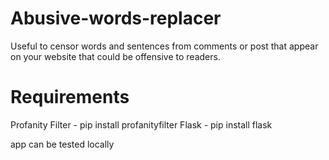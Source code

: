 # Abusive-words-replacer
Useful to censor words and sentences from comments or post that appear on your website that could be offensive to readers.

# Requirements
Profanity Filter - pip install profanityfilter
Flask - pip install flask


app can be tested locally 
